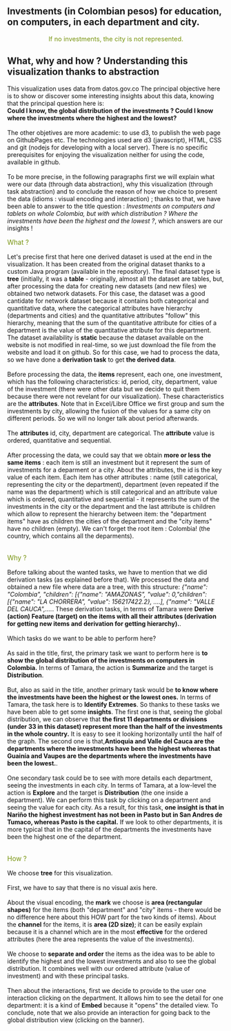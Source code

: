 <h2>Investments (in Colombian pesos) for education, on computers, in each department and city.</h2>
        <p style="color:#789410;font-size:105%"; align="center">If no investments, the city is not represented.</p>
            <h2>What, why and how ? Understanding this visualization thanks to abstraction</h2>
              <p style="color:#111111;">
                This visualization uses data from datos.gov.co The principal objective here is to show or discover some interesting insights about this data, knowing that the principal question here is:<br/><b>Could I know, the global distribution of the investments ? Could I know where the investments where the highest and the lowest?</b>
                <br/><br/>
                The other objetives are more academic: to use d3, to publish the web page on GithubPages etc. The technologies used are d3 (javascript), HTML, CSS and git (nodejs for developing with a local server). There is no specific prerequisites for enjoying the visualization neither for using the code, available in github.
                <br/><br/>
                To be more precise, in the following paragraphs first we will explain what were our data (through data abstraction), why this visualization (through task abstraction) and to conclude the reason of how we choice to present the data (idioms : visual encoding and interaction) ; thanks to that, we have been able to answer to the title question : <i>Investments on computers and tablets on whole Colombia, but with which distribution ? Where the investments have been the highest and the lowest ?</i>, which answers are our insights !
                <br/>
              </p>
              <p style="color:#789410;font-size:110%">What ?</p>
              <p style="color:#111111;">
                Let's precise first that here one derived dataset is used at the end in the visualization. It has been created from the original dataset thanks to a custom Java program (available in the repository). The final dataset type is <b>tree</b> (initially, it was a <b>table</b> - originally, almost all the dataset are tables, but, after processing the data for creating new datasets (and new files) we obtained two network datasets. For this case, the dataset was a good cantidate for network dataset because it contains both categorical and quantitative data, where the categorical attributes have hierarchy (departments and cities) and the quantitative attributes "follow" this hierarchy, meaning that the sum of the quantitative attribute for cities of a department is the value of the quantitative attribute for this department.</br>The dataset availability is <b>static</b> because the dataset available on the website is not modified in real-time, so we just download the file from the website and load it on github. So for this case, we had to process the data, so we have done a <b>derivation task</b> to get <b>the derived data</b>.<br/><br/>
                Before processing the data, the <b>items</b> represent, each one, one investment, which has the following characteristics: id, period, city, department, value of the investment (there were other data but we decide to quit them because there were not revelant for our visualization). These characteristics are the <b>attributes</b>. Note that in Excel/Libre Office we first group and sum the investments by city, allowing the fusion of the values for a same city on different periods. So we will no longer talk about period afterwards.<br/><br/>
                The <b>attributes</b> id, city, department are categorical. The <b>attribute</b> value is ordered, quantitative and sequential.<br/><br/>
                After processing the data, we could say that we obtain <b>more or less the same items</b> : each item is still an investment but it represent the sum of investments for a deparment or a city. About the attributes, the id is the key value of each item. Each item has other attributes : name (still categorical, representing the city or the department), department (even repeated if the name was the department) which is still categorical and an attribute value which is ordered, quantitative and sequential - it represents the sum of the investments in the city or the department and the last attribute is children which allow to represent the hierarchy between item: the "department items" have as children the cities of the department and the "city items" have no children (empty). We can't forget the root item : Colombia! (the country, which contains all the deparments).<br/><br/>
            </p>
            <p style="color:#789410;font-size:110%">Why ?</p>
            <p style="color:#111111;">
              Before talking about the wanted tasks, we have to mention that we did derivation tasks (as explained before that). We processed the data and obtained a new file where data are a tree, with this structure: <i>{"name": "Colombia", "children": [{"name": "AMAZONAS", "value": 0,"children": [{"name": "LA CHORRERA", "value": 156217422.2}, ....], {"name": "VALLE DEL CAUCA",....</i>. These derivation tasks, in terms of Tamara were <b>Derive (action) Feature (target) on the items with all their attributes (derivation for getting new items and derivation for getting hierarchy).</b>.<br/><br/>
              Which tasks do we want to be able to perform here?<br/><br/>
              As said in the title, first, the primary task we want to perform here is <b>to show the global distribution of the investments on computers in Colombia.</b>
              In terms of Tamara, the action is <b>Summarize</b> and the target is <b>Distribution</b>.
              <br/><br/>
              But, also as said in the title, another primary task would be <b>to know where the investments have been the highest or the lowest ones.</b> In terms of Tamara, the task here is to <b>Identify</b> <b>Extremes</b>.
              So thanks to these tasks we have been able to get some <b>insights</b>. The first one is that, seeing the global distribution, we can observe that <b>the first 11 departments or divisions (under 33 in this dataset) represent more than the half of the investments in the whole country.</b> It is easy to see it looking horizontally until the half of the graph. The second one is that,<b>Antioquia and Valle del Cauca are the departments where the investments have been the highest whereas that Guainía and Vaupes are the departments where the investments have been the lowest.</b>.<br/><br/>
              One secondary task could be to see with more details each department, seeing the investments in each city. In terms of Tamara, at a low-level the action is <b>Explore</b> and the target is <b>Distribution</b> (the one inside a department). We can perform this task by clicking on a department and seeing the value for each city. As a result, for this task, <b>one insight is that in Nariño the highest investment has not been in Pasto but in San Andres de Tumaco, whereas Pasto is the capital.</b> If we look to other departments, it is more typical that in the capital of the departments the investments have been the highest one of the department.
              <br/><br/>
            </p>
            <p style="color:#789410;font-size:110%">How ?</p>
            <p style="color:#111111;">
              We choose <b>tree</b> for this visualization.<br/><br/>
              First, we have to say that there is no visual axis here.<br/><br/>
              About the visual encoding, the <b>mark</b> we choose is <b>area (rectangular shapes)</b> for the items (both "department" and "city" items - there would be no difference here about this HOW part for the two kinds of items). About the <b>channel</b> for the items, it is <b>area (2D size)</b>; it can be easily explain because it is a channel which are in the most <b>effective</b> for the ordered attributes (here the area represents the value of the investments).</br></br>
              We choose to <b>separate and order</b> the items as the idea was to be able to identify the highest and the lowest investments and also to see the global distribution. It combines well with our ordered attribute (value of investment) and with these principal tasks.
              <br/><br/>
              Then about the interactions, first we decide to provide to the user one interaction clicking on the department. It allows him to see the detail for one department: it is a kind of <b>Embed</b> because it "opens" the detailed view. To conclude, note that we also provide an interaction for going back to the global distribution view (clicking on the banner).
            </p>     
